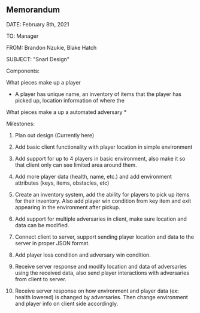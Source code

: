 Memorandum
-
DATE: February 8th, 2021

TO: Manager

FROM: Brandon Nzukie, Blake Hatch

SUBJECT: "Snarl Design"


Components:

What pieces make up a player
* A player has unique name, an inventory of items that the player has picked up, location information of where the 

What pieces make a up a automated adversary
* 


Milestones:

1. Plan out design (Currently here)

2. Add basic client functionality with player location in simple environment

3. Add support for up to 4 players in basic environment, also make it so that client only can see limited area 
around them.

4. Add more player data (health, name, etc.) and add environment attributes (keys, items, obstacles, etc)

5. Create an inventory system, add the ability for players to pick up items for their inventory. Also add player win 
condition from key item and exit appearing in the environment after pickup.

6. Add support for multiple adversaries in client, make sure location and data can be modified.

7. Connect client to server, support sending player location and data to the server in proper JSON format.

8. Add player loss condition and adversary win condition.

9. Receive server response and modify location and data of adversaries using the received data, 
    also send player interactions with adversaries from client to server.

10. Receive server response on how environment and player data (ex: health lowered) is changed by adversaries.
Then change environment and player info on client side accordingly.
